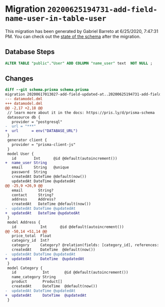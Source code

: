 # Migration `20200625194731-add-field-name-user-in-table-user`

This migration has been generated by Gabriel Barreto at 6/25/2020, 7:47:31 PM.
You can check out the [state of the schema](./schema.prisma) after the migration.

## Database Steps

```sql
ALTER TABLE "public"."User" ADD COLUMN "name_user" text  NOT NULL ;
```

## Changes

```diff
diff --git schema.prisma schema.prisma
migration 20200617013027-add-field-updated-at..20200625194731-add-field-name-user-in-table-user
--- datamodel.dml
+++ datamodel.dml
@@ -2,17 +2,18 @@
 // learn more about it in the docs: https://pris.ly/d/prisma-schema
 datasource db {
   provider = "postgresql"
-  url = "***"
+  url      = env("DATABASE_URL")
 }
 generator client {
   provider = "prisma-client-js"
 }
 model User {
   id        Int      @id @default(autoincrement())
+  name_user String
   email     String   @unique
   password  String
   createdAt DateTime @default(now())
   updatedAt DateTime @updatedAt
@@ -25,9 +26,9 @@
   email       String?
   contact     String?
   address     Address?
   createdAt   DateTime @default(now())
-  updatedAt DateTime @updatedAt
+  updatedAt   DateTime @updatedAt
 }
 model Address {
   id           Int      @id @default(autoincrement())
@@ -50,14 +51,14 @@
   price_total  Float
   category_id  Int?
   category     Category? @relation(fields: [category_id], references: [id])
   createdAt    DateTime  @default(now())
-  updatedAt DateTime @updatedAt
+  updatedAt    DateTime  @updatedAt
 }
 model Category {
   id            Int       @id @default(autoincrement())
   name_category String
   product       Product[]
   createdAt     DateTime  @default(now())
-  updatedAt DateTime @updatedAt
+  updatedAt     DateTime  @updatedAt
 }
```


